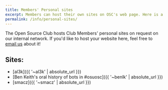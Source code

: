 ```yaml
---
title: Members' Personal sites
excerpt: Members can host their own sites on OSC's web page. Here is a list of our members sites that are up right now.
permalink: /info/personal-sites/
---
```


The Open Source Club hosts Club Members' personal sites on request on our internal network. If you'd like to host your website here, feel free to [email us](mailto://info@opensource.osu.edu) about it!

## Sites:

- [al3k]({{ '~al3k' | absolute_url }})
- [Ben Keith's oral history of bots in #osuosc]({{ '~benlk' | absolute_url }})
- [smacz]({{ '~smacz' | absolute_url }})
